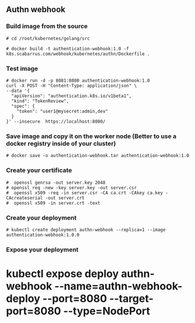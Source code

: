 ## Authn webhook

### Build image from the source 
```
# cd /root/kubernetes/golang/src

# docker build -t authentication-webhook:1.0 -f k8s.scabarrus.com/webhook/kubernetes/authn/Dockerfile .
```

### Test image 
```
# docker run -d -p 8081:8080 authentication-webhook:1.0
curl -X POST -H "Content-Type: application/json" \
--data '{ 
  "apiVersion": "authentication.k8s.io/v1beta1",
  "kind": "TokenReview",
  "spec": {
    "token": "user1@mysecret:admin,dev"
  }
}' --insecure  https://localhost:8080/
```


### Save image and copy it on the worker node (Better to use a docker registry inside of your cluster)
```
# docker save -o authentication-webhook.tar authentication-webhook:1.0
```

### Create your certificate
```
#  openssl genrsa -out server.key 2048
# openssl req -new -key server.key -out server.csr
#  openssl x509 -req -in server.csr -CA ca.crt -CAkey ca.key -CAcreateserial -out server.crt
#  openssl x509 -in server.crt -text
```

### Create your deployment
```
# kubectl create deployment authn-webhook --replica=1 --image authentication-webhook:1.0.0

```

### Expose your deployment
# kubectl expose deploy authn-webhook --name=authn-webhook-deploy --port=8080 --target-port=8080 --type=NodePort
